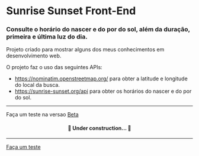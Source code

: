 # Sunrise Sunset Front-End	

### Consulte o horário do nascer e do por do sol, além da duração, primeira e última luz do dia.


Projeto criado para mostrar alguns dos meus conhecimentos em desenvolvimento web.

O projeto faz o uso das seguintes APIs:
- https://nominatim.openstreetmap.org/ para obter a latitude e longitude do local da busca.
- https://sunrise-sunset.org/api para obter os horários do nascer e do por do sol.


<hr>

<!--ts-->
  Faça um teste na versao [Beta](https://aleolvfer.github.io/sunrise-sunset/)
<!--te-->

<h4 align="center"> 
	🚧  Under construction...  🚧
</h4>
<hr>

<!--ts-->
 [Faça um teste](https://aleolvfer.github.io/sunrise-sunset/)
<!--te-->
